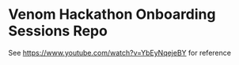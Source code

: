 # Venom Hackathon Onboarding Sessions Repo

See https://www.youtube.com/watch?v=YbEyNqejeBY for reference